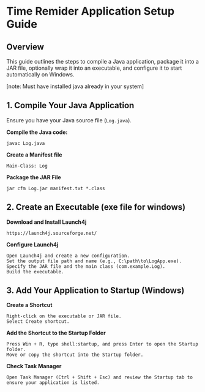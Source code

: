 # Time Remider Application Setup Guide

## Overview

This guide outlines the steps to compile a Java application, package it into a JAR file, optionally wrap it into an executable, and configure it to start automatically on Windows.

[note: Must have installed java already in your system]

## 1. Compile Your Java Application

Ensure you have your Java source file (`Log.java`).

**Compile the Java code:**

```
javac Log.java
```

**Create a Manifest file**

```
Main-Class: Log
```

**Package the JAR File**

```
jar cfm Log.jar manifest.txt *.class
```

## 2. Create an Executable (exe file for windows)

**Download and Install Launch4j**

```
https://launch4j.sourceforge.net/
```

**Configure Launch4j**

```
Open Launch4j and create a new configuration.
Set the output file path and name (e.g., C:\path\to\LogApp.exe).
Specify the JAR file and the main class (com.example.Log).
Build the executable.
```

## 3. Add Your Application to Startup (Windows)

**Create a Shortcut**

```
Right-click on the executable or JAR file.
Select Create shortcut.
```

**Add the Shortcut to the Startup Folder**

```
Press Win + R, type shell:startup, and press Enter to open the Startup folder.
Move or copy the shortcut into the Startup folder.
```

**Check Task Manager**

```
Open Task Manager (Ctrl + Shift + Esc) and review the Startup tab to ensure your application is listed.
```
